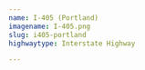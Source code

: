 ```yaml
---
name: I-405 (Portland)
imagename: I-405.png
slug: i405-portland
highwaytype: Interstate Highway

---
```

